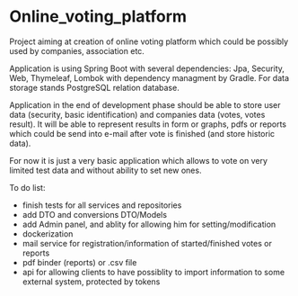 # Online_voting_platform
Project aiming at creation of online voting platform
which could be possibly used by companies, association etc.

Application is using Spring Boot with several dependencies: Jpa, Security, Web, Thymeleaf, Lombok with dependency managment by Gradle. For data storage stands PostgreSQL relation database.

Application in the end of development phase should be able to store user data (security, basic identification) and companies 
data (votes, votes result). It will be able to represent results in form or graphs, pdfs or reports which could be send into e-mail
after vote is finished (and store historic data).

For now it is just a very basic application which allows to vote on very limited test data and without ability to set new ones.

To do list:
- finish tests for all services and repositories
- add DTO and conversions DTO/Models
- add Admin panel, and ablity for allowing him for setting/modification
- dockerization
- mail service for registration/information of started/finished votes or reports
- pdf binder (reports) or .csv file
- api for allowing clients to have possiblity to import information to some external system,
protected by tokens
